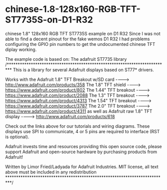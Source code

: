 # chinese-1.8-128x160-RGB-TFT-ST7735S-on-D1-R32
chinese 1.8" 128x160 RGB TFT ST7735S example on D1 R32
Since I was not able to find a decent pinout for the fake wemos D1 R32
I had problems configuring the GPIO pin numbers to get the undocumented
chinese TFT diplay working.

The example code is based on: The adafruit ST7735 library 
/**************************************************************************
  This is a library for several Adafruit displays based on ST77* drivers.

  Works with the Adafruit 1.8" TFT Breakout w/SD card
    ----> http://www.adafruit.com/products/358
  The 1.8" TFT shield
    ----> https://www.adafruit.com/product/802
  The 1.44" TFT breakout
    ----> https://www.adafruit.com/product/2088
  The 1.3" TFT breakout
  ----> https://www.adafruit.com/product/4313
  The 1.54" TFT breakout
    ----> https://www.adafruit.com/product/3787
  The 2.0" TFT breakout
    ----> https://www.adafruit.com/product/4311
  as well as Adafruit raw 1.8" TFT display
    ----> http://www.adafruit.com/products/618

  Check out the links above for our tutorials and wiring diagrams.
  These displays use SPI to communicate, 4 or 5 pins are required to
  interface (RST is optional).

  Adafruit invests time and resources providing this open source code,
  please support Adafruit and open-source hardware by purchasing
  products from Adafruit!

  Written by Limor Fried/Ladyada for Adafruit Industries.
  MIT license, all text above must be included in any redistribution
 **************************************************************************/
